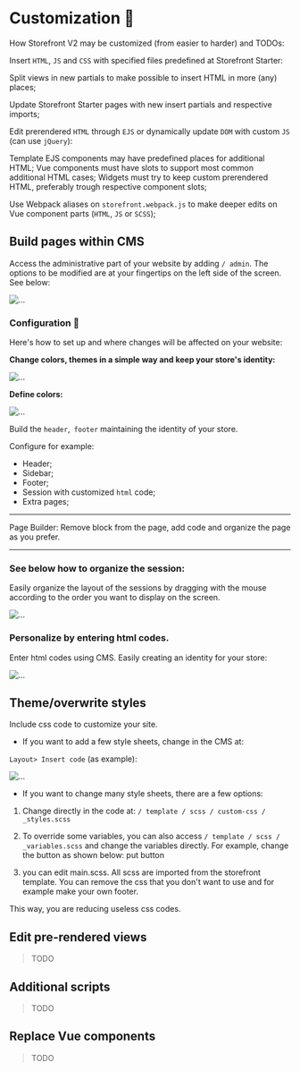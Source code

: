# Customization :pencil:

How Storefront V2 may be customized (from easier to harder) and TODOs:

Insert `HTML`, `JS` and `CSS` with specified files predefined at Storefront Starter:

Split views in new partials to make possible to insert HTML in more (any) places;

Update Storefront Starter pages with new insert partials and respective imports;

Edit prerendered `HTML` through `EJS` or dynamically update `DOM` with custom `JS` (can use `jQuery`):

Template EJS components may have predefined places for additional HTML;
Vue components must have slots to support most common additional HTML cases;
Widgets must try to keep custom prerendered HTML, preferably trough respective component slots;

Use Webpack aliases on `storefront.webpack.js` to make deeper edits on Vue component parts (`HTML`, `JS` or `SCSS`);

## Build pages within CMS

Access the administrative part of your website by adding `/ admin`.
The options to be modified are at your fingertips on the left side of the screen.
See below:

<img src="/assets/img/doc_customization1.png" alt="...">

### Configuration :wrench:

Here's how to set up and where changes will be affected on your website:

**Change colors, themes in a simple way and keep your store's identity:**

<img src="/assets/img/doc_customization2.png" alt="...">

**Define colors:**

<img src="/assets/img/doc_customization3.png" alt="...">

Build the `header`,` footer` maintaining the identity of your store.

Configure for example:
+ Header;
+ Sidebar;
+ Footer;
+ Session with customized `html` code;
+ Extra pages;

_____
Page Builder: Remove block from the page, add code and organize the page as you prefer.
_____

### See below how to organize the session:

Easily organize the layout of the sessions by dragging with the mouse according to the order you want to display on the screen.

<img src="/assets/img/doc_customization.gif" alt="...">

### Personalize by entering html codes.

Enter html codes using CMS. Easily creating an identity for your store:

<img src="/assets/img/doc_customization4.png" alt="...">

## Theme/overwrite styles

Include css code to customize your site.

+ If you want to add a few style sheets, change in the CMS at:

`Layout> Insert code` (as example):

<img src="/assets/img/doc_customization5.png" alt="...">

+ If you want to change many style sheets, there are a few options:

1. Change directly in the code at:
`/ template / scss / custom-css / _styles.scss`

2. To override some variables, you can also access `/ template / scss / _variables.scss` and change the variables directly. For example, change the button as shown below:
put button

3. you can edit main.scss. All scss are imported from the storefront template. You can remove the css that you don't want to use and for example make your own footer.

This way, you are reducing useless css codes.

## Edit pre-rendered views

> TODO

## Additional scripts

> TODO

## Replace Vue components

> TODO
